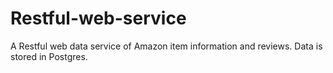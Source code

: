 # Restful-web-service
A Restful web data service of Amazon item information and reviews. Data is stored in Postgres.
